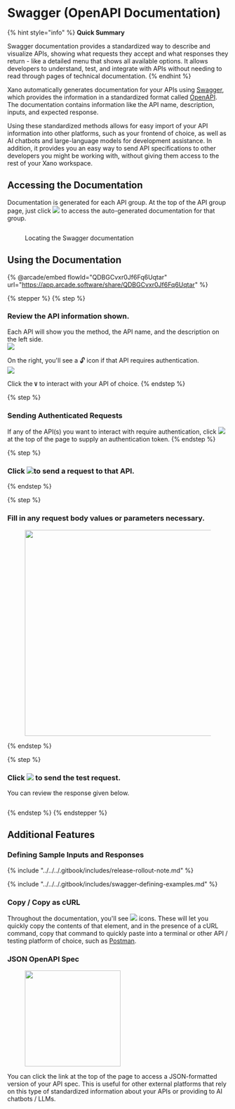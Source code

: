 # Swagger (OpenAPI Documentation)

{% hint style="info" %}
**Quick Summary**

Swagger documentation provides a standardized way to describe and visualize APIs, showing what requests they accept and what responses they return - like a detailed menu that shows all available options. It allows developers to understand, test, and integrate with APIs without needing to read through pages of technical documentation.
{% endhint %}

Xano automatically generates documentation for your APIs using [Swagger](https://swagger.io/docs/), which provides the information in a standardized format called [OpenAPI](https://www.openapis.org/). The documentation contains information like the API name, description, inputs, and expected response.

Using these standardized methods allows for easy import of your API information into other platforms, such as your frontend of choice, as well as AI chatbots and large-language models for development assistance. In addition, it provides you an easy way to send API specifications to other developers you might be working with, without giving them access to the rest of your Xano workspace.

## Accessing the Documentation

Documentation is generated for each API group. At the top of the API group page, just click ![](<../../../.gitbook/assets/CleanShot 2024-12-26 at 09.16.30.png>) to access the auto-generated documentation for that group.

<figure><img src="../../../.gitbook/assets/CleanShot 2024-12-26 at 09.17.13.png" alt=""><figcaption><p>Locating the Swagger documentation</p></figcaption></figure>

## Using the Documentation

{% @arcade/embed flowId="QDBGCvxr0Jf6Fq6Uqtar" url="https://app.arcade.software/share/QDBGCvxr0Jf6Fq6Uqtar" %}

{% stepper %}
{% step %}
### Review the API information shown.

Each API will show you the method, the API name, and the description on the left side.\
![](<../../../.gitbook/assets/CleanShot 2024-12-26 at 11.48.54.png>)

On the right, you'll see a :unlock: icon if that API requires authentication.\
![](<../../../.gitbook/assets/CleanShot 2024-12-26 at 11.48.20.png>)

Click the **`V`** to interact with your API of choice.
{% endstep %}

{% step %}
### Sending Authenticated Requests

If any of the API(s) you want to interact with require authentication, click ![](<../../../.gitbook/assets/CleanShot 2024-12-26 at 11.51.24.png>)at the top of the page to supply an authentication token.
{% endstep %}

{% step %}
### Click ![](<../../../.gitbook/assets/CleanShot 2024-12-26 at 11.52.33.png>)to send a request to that API.


{% endstep %}

{% step %}
### Fill in any request body values or parameters necessary.

<figure><img src="../../../.gitbook/assets/CleanShot 2024-12-26 at 11.53.57.png" alt="" width="468"><figcaption></figcaption></figure>
{% endstep %}

{% step %}
### Click ![](<../../../.gitbook/assets/CleanShot 2024-12-26 at 11.54.39.png>) to send the test request.

You can review the response given below.

<figure><img src="../../../.gitbook/assets/CleanShot 2024-12-26 at 11.55.32.png" alt=""><figcaption></figcaption></figure>
{% endstep %}
{% endstepper %}

## Additional Features

### Defining Sample Inputs and Responses

{% include "../../../.gitbook/includes/release-rollout-note.md" %}

{% include "../../../.gitbook/includes/swagger-defining-examples.md" %}

### Copy / Copy as cURL

Throughout the documentation, you'll see ![](<../../../.gitbook/assets/CleanShot 2024-12-26 at 11.56.34.png>) icons. These will let you quickly copy the contents of that element, and in the presence of a cURL command, copy that command to quickly paste into a terminal or other API / testing platform of choice, such as [Postman](https://www.postman.com/).

### JSON OpenAPI Spec

<div align="left"><figure><img src="../../../.gitbook/assets/CleanShot 2024-12-26 at 11.58.03.png" alt="" width="218"><figcaption></figcaption></figure></div>

You can click the link at the top of the page to access a JSON-formatted version of your API spec. This is useful for other external platforms that rely on this type of standardized information about your APIs or providing to AI chatbots / LLMs.
